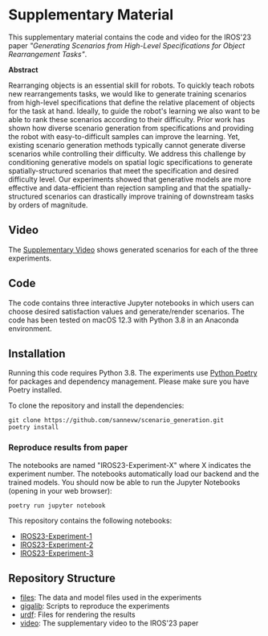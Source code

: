 # Supplementary Material

This supplementary material contains the code and video for the IROS'23 paper _"Generating Scenarios from High-Level Specifications for Object Rearrangement Tasks"_. 

__Abstract__

Rearranging objects is an essential skill for robots. To quickly teach robots new rearrangements tasks, we would like to generate training scenarios from high-level specifications that define the relative placement of objects for the task at hand. Ideally, to guide the robot's learning we also want to be able to rank these scenarios according to their difficulty. Prior work has shown how diverse scenario generation from specifications and providing the robot with easy-to-difficult samples can improve the learning. Yet, existing scenario generation methods typically cannot generate diverse scenarios while controlling their difficulty. We address this challenge by conditioning generative models on spatial logic specifications to generate spatially-structured scenarios that meet the specification and desired difficulty level. Our experiments showed that generative models are more effective and data-efficient than rejection sampling and that the spatially-structured scenarios can drastically improve training of downstream tasks by orders of magnitude.


## Video
The [Supplementary Video](IROS-SupplementaryVideo.mp4) shows generated scenarios for each of the three experiments.

## Code
The code contains three interactive Jupyter notebooks in which users can choose desired satisfaction values and generate/render scenarios. 
The code has been tested on macOS 12.3 with Python 3.8 in an Anaconda environment. 

## Installation

Running this code requires Python 3.8.
The experiments use [Python Poetry](https://python-poetry.org) for packages and dependency management. Please make sure you have Poetry installed.

To clone the repository and install the dependencies:
```shell
git clone https://github.com/sannevw/scenario_generation.git
poetry install
```

### Reproduce results from paper

The notebooks are named "IROS23-Experiment-X" where X indicates the experiment number. The notebooks automatically load our backend and the trained models. 
You should now be able to run the Jupyter Notebooks (opening in your web browser):
```shell
poetry run jupyter notebook
```

This repository contains the following notebooks:
- [IROS23-Experiment-1](IROS23-Experiment-1.ipynb)
- [IROS23-Experiment-2](IROS23-Experiment-2.ipynb)
- [IROS23-Experiment-3](IROS23-Experiment-3.ipynb)

## Repository Structure
- [files](./files): The data and model files used in the experiments
- [gigalib](./gigalib): Scripts to reproduce the experiments
- [urdf](./urdf): Files for rendering the results
- [video](./video): The supplementary video to the IROS'23 paper
